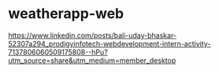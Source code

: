 # weatherapp-web

https://www.linkedin.com/posts/bali-uday-bhaskar-52307a294_prodigyinfotech-webdevelopment-intern-activity-7137806060509175808--hPu?utm_source=share&utm_medium=member_desktop
